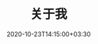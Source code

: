 ---
title: "关于我"
date: 2020-10-23T14:15:00+03:30
lastmod: 2021-04-19T20:00:00+03:30
hideMeta: true
# cover:
#     image: avatar.jpg
#     alt: Picture of 
#     relative: true
---